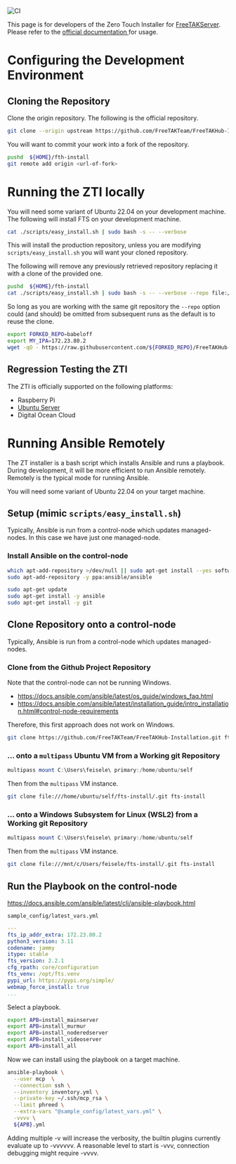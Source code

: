 ![CI](https://github.com/FreeTAKTeam/FreeTAKHub-Installation/actions/workflows/zerotouch.yml/badge.svg)

This page is for developers of the Zero Touch Installer for [FreeTAKServer](https://github.com/FreeTAKTeam/FreeTakServer).
Please refer to the [official documentation ](https://freetakteam.github.io/FreeTAKServer-User-Docs/) for usage.

# Configuring the Development Environment

## Cloning the Repository

Clone the origin repository.
The following is the official repository.
```bash
git clone --origin upstream https://github.com/FreeTAKTeam/FreeTAKHub-Installation.git ${HOME}/fth-install
```

You will want to commit your work into a fork of the repository.
```bash
pushd  ${HOME}/fth-install
git remote add origin <url-of-fork>
```

# Running the ZTI locally

You will need some variant of Ubuntu 22.04 on your development machine.
The following will install FTS on your development machine.
```bash
cat ./scripts/easy_install.sh | sudo bash -s -- --verbose
```

This will install the production repository,
unless you are modifying `scripts/easy_install.sh` you will want your cloned repository.

The following will remove any previously retrieved repository replacing it with a clone of the provided one.
```bash
pushd  ${HOME}/fth-install
cat ./scripts/easy_install.sh | sudo bash -s -- --verbose --repo file://$(pwd)/.git --ip-addr 127.0.0.1
```

So long as you are working with the same git repository the `--repo` option could (and should)
be omitted from subsequent runs as the default is to reuse the clone.

```bash
export FORKED_REPO=babeloff
export MY_IPA=172.23.80.2
wget -qO - https://raw.githubusercontent.com/${FORKED_REPO}/FreeTAKHub-Installation/main/scripts/easy_install.sh | sudo bash -s -- --ip-addr ${MY_IPA}
```


## Regression Testing the ZTI

The ZTI is officially supported on the following platforms:

* Raspberry Pi
* [Ubuntu Server](docs/ubuntu_vm_test.md)
* Digital Ocean Cloud


# Running Ansible Remotely

The ZT installer is a bash script which installs Ansible and runs a playbook.
During development, it will be more efficient to run Ansible remotely.
Remotely is the typical mode for running Ansible.

You will need some variant of Ubuntu 22.04 on your target machine.


## Setup (mimic `scripts/easy_install.sh`)

Typically, Ansible is run from a control-node which updates managed-nodes.
In this case we have just one managed-node.

### Install Ansible on the control-node

```bash
which apt-add-repository >/dev/null || sudo apt-get install --yes software-properties-common
sudo apt-add-repository -y ppa:ansible/ansible

sudo apt-get update
sudo apt-get install -y ansible
sudo apt-get install -y git
```

## Clone Repository onto a control-node

Typically, Ansible is run from a control-node which updates managed-nodes. 

### Clone from the Github Project Repository
Note that the control-node can not be running Windows.
* https://docs.ansible.com/ansible/latest/os_guide/windows_faq.html
* https://docs.ansible.com/ansible/latest/installation_guide/intro_installation.html#control-node-requirements

Therefore, this first approach does not work on Windows.
```bash
git clone https://github.com/FreeTAKTeam/FreeTAKHub-Installation.git fts-install
```

### ... onto a `multipass` Ubuntu VM from a Working git Repository
```powershell
multipass mount C:\Users\feisele\ primary:/home/ubuntu/self
```
Then from the `multipass` VM instance.
```bash
git clone file:///home/ubuntu/self/fts-install/.git fts-install
```

### ... onto a Windows Subsystem for Linux (WSL2) from a Working git Repository
```powershell
multipass mount C:\Users\feisele\ primary:/home/ubuntu/self
```
Then from the `multipass` VM instance.
```bash
git clone file:///mnt/c/Users/feisele/fts-install/.git fts-install
```

## Run the Playbook on the control-node

https://docs.ansible.com/ansible/latest/cli/ansible-playbook.html

`sample_config/latest_vars.yml`
```yaml
---
fts_ip_addr_extra: 172.23.80.2
python3_version: 3.11
codename: jammy
itype: stable
fts_version: 2.2.1
cfg_rpath: core/configuration
fts_venv: /opt/fts.venv
pypi_url: https://pypi.org/simple/
webmap_force_install: true
...
```

Select a playbook.
```bash
export APB=install_mainserver
export APB=install_murmur
export APB=install_noderedserver
export APB=install_videoserver
export APB=install_all
```

Now we can install using the playbook on a target machine.
```bash
ansible-playbook \
  --user mcp  \
  --connection ssh \
  --inventory inventory.yml \
  --private-key ~/.ssh/mcp_rsa \
  --limit phreed \
  --extra-vars "@sample_config/latest_vars.yml" \
  -vvvv \
  ${APB}.yml
```
Adding multiple -v will increase the verbosity,
the builtin plugins currently evaluate up to -vvvvvv.
A reasonable level to start is -vvv,
connection debugging might require -vvvv.


